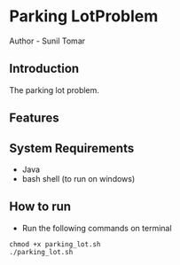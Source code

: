 # Parking  LotProblem

Author - Sunil Tomar

## Introduction
The parking lot problem.

## Features

## System Requirements
- Java
- bash shell (to run on windows)


## How to run
- Run the following commands on terminal
```
chmod +x parking_lot.sh
./parking_lot.sh
```
